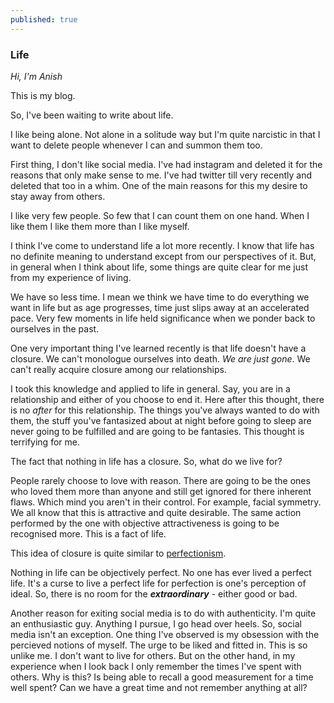 ```yaml
---
published: true
---
```

### Life

_Hi, I'm Anish_

This is my blog.

So, I've been waiting to write about life. 

I like being alone. Not alone in a solitude way but I'm quite narcistic in that I want to delete people whenever I can and summon them too. 

First thing, I don't like social media. I've had instagram and deleted it for the reasons that only make sense to me. I've had twitter till very recently and deleted that too in a whim. 
One of the main reasons for this my desire to stay away from others. 

I like very few people. So few that I can count them on one hand. When I like them I like them more than I like myself.

I think I've come to understand life a lot more recently. I know that life has no definite meaning to understand except from our perspectives of it. But, in general when I think about life, some things are quite clear for me just from my experience of living.

We have so less time. I mean we think we have time to do everything we want in life but as age progresses, time just slips away at an accelerated pace.
Very few moments in life held significance when we ponder back to ourselves in the past. 

One very important thing I've learned recently is that life doesn't have a closure. We can't monologue ourselves into death. _We are just gone_.
We can't really acquire closure among our relationships. 

I took this knowledge and applied to life in general. Say, you are in a relationship and either of you choose to end it. Here after this thought, there is no _after_ for this relationship. The things you've always wanted to do with them, the stuff you've fantasized about at night before going to sleep are never going to be fulfilled and are going to be fantasies. This thought is terrifying for me.

The fact that nothing in life has a closure. So, what do we live for?

People rarely choose to love with reason. There are going to be the ones who loved them more than anyone and still get ignored for there inherent flaws. Which mind you aren't in their control. For example, facial symmetry. We all know that this is attractive and quite desirable. The same action performed by the one with objective attractiveness is going to be recognised more. This is a fact of life. 

This idea of closure is quite similar to [perfectionism](https://www.goodreads.com/quotes/882657-you-know-the-whole-thing-about-perfectionism-the-perfectionism-is).

Nothing in life can be objectively perfect. No one has ever lived a perfect life. It's a curse to live a perfect life for perfection is one's perception of ideal. So, there is no room for the **_extraordinary_** - either good or bad.

Another reason for exiting social media is to do with authenticity. I'm quite an enthusiastic guy. Anything I pursue, I go head over heels. So, social media isn't an exception. One thing I've observed is my obsession with the percieved notions of myself. The urge to be liked and fitted in. This is so unlike me. I don't want to live for others. But on the other hand, in my experience when I look back I only remember the times I've spent with others. Why is this? Is being able to recall a good measurement for a time well spent? Can we have a great time and not remember anything at all?
